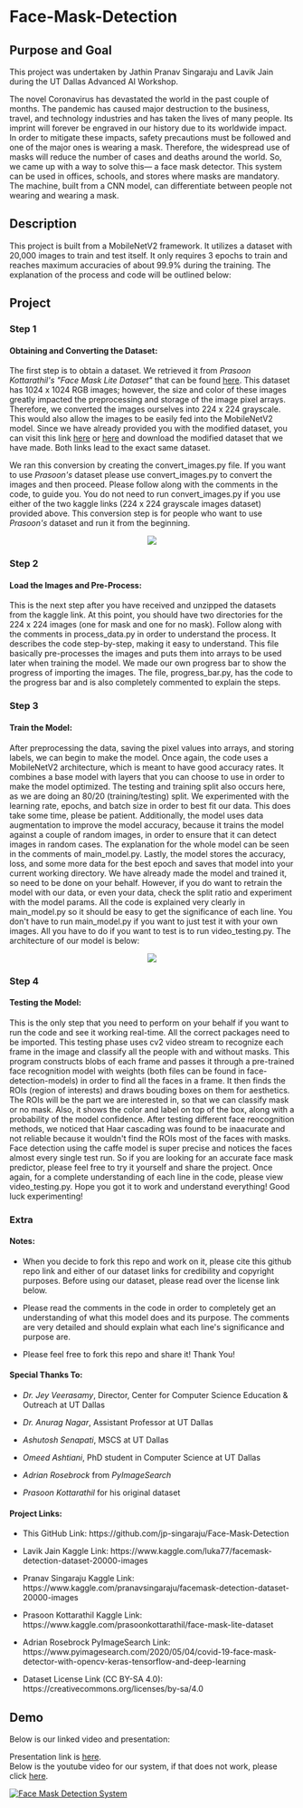 # Face-Mask-Detection

## Purpose and Goal
This project was undertaken by Jathin Pranav Singaraju and Lavik Jain during the UT Dallas Advanced AI Workshop. 

The novel Coronavirus has devastated the world in the past couple of months. The pandemic has caused major destruction to the business, travel, and technology industries and has taken the lives of many people. Its imprint will forever be engraved in our history due to its worldwide impact. In order to mitigate these impacts, safety precautions must be followed and one of the major ones is wearing a mask. Therefore, the widespread use of masks will reduce the number of cases and deaths around the world. So, we came up with a way to solve this— a face mask detector. This system can be used in offices, schools, and stores where masks are mandatory. The machine, built from a CNN model, can differentiate between people not wearing and wearing a mask.

## Description
This project is built from a MobileNetV2 framework. It utilizes a dataset with 20,000 images to train and test itself. It only requires 3 epochs to train and reaches maximum accuracies of about 99.9% during the training. The explanation of the process and code will be outlined below:

## Project

### Step 1
#### Obtaining and Converting the Dataset:
The first step is to obtain a dataset. We retrieved it from *Prasoon Kottarathil's "Face Mask Lite Dataset"* that can be found [here](https://www.kaggle.com/prasoonkottarathil/face-mask-lite-dataset/). This dataset has 1024 x 1024 RGB images; however, the size and color of these images greatly impacted the preprocessing and storage of the image pixel arrays. Therefore, we converted the images ourselves into 224 x 224 grayscale. This would also allow the images to be easily fed into the MobileNetV2 model. Since we have already provided you with the modified dataset, you can visit this link [here](https://www.kaggle.com/luka77/facemask-detection-dataset-20000-images/) or [here](https://www.kaggle.com/pranavsingaraju/facemask-detection-dataset-20000-images/) and download the modified dataset that we have made. Both links lead to the exact same dataset.

We ran this conversion by creating the convert_images.py file. If you want to use *Prasoon's* dataset please use convert_images.py to convert the images and then proceed. Please follow along with the comments in the code, to guide you. You do not need to run convert_images.py if you use either of the two kaggle links (224 x 224 grayscale images dataset) provided above. This conversion step is for people who want to use *Prasoon's* dataset and run it from the beginning.

<p align="center">
  <img src="https://docs.google.com/drawings/d/e/2PACX-1vS53Lc61_LGZeOPqavdQvjss4vHrN9Gf6bfe79hP_gE548xhIZgTwr2n0Da46yVhKxwpLJOniUQ_boG/pub?w=762&h=649">
 </p>
 
### Step 2
#### Load the Images and Pre-Process:
This is the next step after you have received and unzipped the datasets from the kaggle link. At this point, you should have two directories for the 224 x 224 images (one for mask and one for no mask). Follow along with the comments in process_data.py in order to understand the process. It describes the code step-by-step, making it easy to understand. This file basically pre-processes the images and puts them into arrays to be used later when training the model. We made our own progress bar to show the progress of importing the images. The file, progress_bar.py, has the code to the progress bar and is also completely commented to explain the steps.

### Step 3
#### Train the Model:
After preprocessing the data, saving the pixel values into arrays, and storing labels, we can begin to make the model. Once again, the code uses a MobileNetV2 architecture, which is meant to have good accuracy rates. It combines a base model with layers that you can choose to use in order to make the model optimized. The testing and training split also occurs here, as we are doing an 80/20 (training/testing) split. We experimented with the learning rate, epochs, and batch size in order to best fit our data. This does take some time, please be patient. Additionally, the model uses data augmentation to improve the model accuracy, because it trains the model against a couple of random images, in order to ensure that it can detect images in random cases. The explanation for the whole model can be seen in the comments of main_model.py. Lastly, the model stores the accuracy, loss, and some more data for the best epoch and saves that model into your current working directory. We have already made the model and trained it, so need to be done on your behalf. However, if you do want to retrain the model with our data, or even your data, check the split ratio and experiment with the model params. All the code is explained very clearly in main_model.py so it should be easy to get the significance of each line. You don't have to run main_model.py if you want to just test it with your own images. All you have to do if you want to test is to run video_testing.py. The architecture of our model is below:

<p align="center">
  <img src="https://docs.google.com/drawings/d/e/2PACX-1vRHXy676k_VvCpqb0PR7O0BW9mslYivTk5TeRd2uqOU_WJrXfYGdu3uLSdokpqLv1Cb9qqoXB1DKQiT/pub?w=800&h=715">
 </p>

### Step 4
#### Testing the Model:
This is the only step that you need to perform on your behalf if you want to run the code and see it working real-time. All the correct packages need to be imported. This testing phase uses cv2 video stream to recognize each frame in the image and classify all the people with and without masks. This program constructs blobs of each frame and passes it through a pre-trained face recognition model with weights (both files can be found in face-detection-models) in order to find all the faces in a frame. It then finds the ROIs (region of interests) and draws bouding boxes on them for aesthetics. The ROIs will be the part we are interested in, so that we can classify mask or no mask. Also, it shows the color and label on top of the box, along with a probability of the model confidence. After testing different face reocognition methods, we noticed that Haar cascading was found to be inaacurate and not reliable because it wouldn't find the ROIs most of the faces with masks. Face detection using the caffe model is super precise and notices the faces almost every single test run. So if you are looking for an accurate face mask predictor, please feel free to try it yourself and share the project. Once again, for a complete understanding of each line in the code, please view video_testing.py. Hope you got it to work and understand everything! Good luck experimenting!

### Extra
#### Notes:
<ul>
<li><p>When you decide to fork this repo and work on it, please cite this github repo link and either of our dataset links for credibility and copyright purposes. Before using our dataset, please read over the license link below.</p></li>
<li><p>Please read the comments in the code in order to completely get an understanding of what this model does and its purpose. The comments are very detailed and should explain what each line's significance and purpose are.</p></li>
<li><p>Please feel free to fork this repo and share it! Thank You!</p></li>
</ul>

#### Special Thanks To:
<ul>
<li><p><i>Dr. Jey Veerasamy</i>, Director, Center for Computer Science Education & Outreach at UT Dallas</p></li>
<li><p><i>Dr. Anurag Nagar</i>, Assistant Professor at UT Dallas</p></li>
<li><p><i>Ashutosh Senapati</i>, MSCS at UT Dallas</p></li>
<li><p><i>Omeed Ashtiani</i>, PhD student in Computer Science at UT Dallas</p></li>
</ul>
<ul>  
<li><p><i>Adrian Rosebrock</i> from <i>PyImageSearch</i></p></li>
<li><p><i>Prasoon Kottarathil</i> for his original dataset</p></li>
</ul>

#### Project Links:
<ul>
<li><p>This GitHub Link: https://github.com/jp-singaraju/Face-Mask-Detection</p></li>
<li><p>Lavik Jain Kaggle Link: https://www.kaggle.com/luka77/facemask-detection-dataset-20000-images</p></li>
<li><p>Pranav Singaraju Kaggle Link: https://www.kaggle.com/pranavsingaraju/facemask-detection-dataset-20000-images</p></li>
<li><p>Prasoon Kottarathil Kaggle Link: https://www.kaggle.com/prasoonkottarathil/face-mask-lite-dataset</p></li>
<li><p>Adrian Rosebrock PyImageSearch Link: https://www.pyimagesearch.com/2020/05/04/covid-19-face-mask-detector-with-opencv-keras-tensorflow-and-deep-learning</p></li>
<li><p>Dataset License Link (CC BY-SA 4.0): https://creativecommons.org/licenses/by-sa/4.0</p></li>
</ul>

## Demo
Below is our linked video and presentation:

Presentation link is [here](https://docs.google.com/presentation/d/1g_97E7p7wfVq2Mczl9HXV0UFrqwkSsLMKyvj1OaXrs0/edit?usp=sharing). </br>
Below is the youtube video for our system, if that does not work, please click [here](https://youtu.be/KhQo-jdlRg0).

[![Face Mask Detection System](https://img.youtube.com/vi/KhQo-jdlRg0/0.jpg)](https://www.youtube.com/watch?v=KhQo-jdlRg0)

